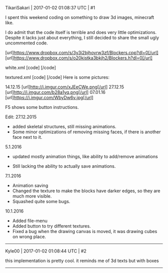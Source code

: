 TikariSakari | 2017-01-02 01:08:37 UTC | #1

I spent this weekend coding on something to draw 3d images, minecraft like.

I do admit that the code itself is terrible and does very little optimizations. Despite it lacks just about everything, I still decided to share the small ugly uncommented code.

[url]https://www.dropbox.com/s/3y3i2bjhovrw3zf/Blockers.cpp?dl=0[/url]
[url]https://www.dropbox.com/s/o20kistka3bkjh2/Blockers.h?dl=0[/url]

white.xml
[code]
<material>
    <technique name="Techniques/NoTexture.xml" />
    <parameter name="MatDiffColor" value="1 1 1 1" />
</material>
[/code]

textured.xml
[code]
<material>
    <technique name="Techniques/Diff.xml" />
</material>
[/code]
Here is some pictures:

14.12.15 [url]http://i.imgur.com/xJEeCWe.png[/url]
27.12.15 [url]http://i.imgur.com/b28a1yq.png[/url]
07.01.16 [url]https://i.imgur.com/WbyDw6v.jpg[/url]

F5 shows some button instructions.

Edit: 27.12.2015 
- added skeletal structures, still missing animations.
- Some minor optimizations of removing missing faces, if there is another face next to it.

5.1.2016
- updated mostly animation things, like ability to add/remove animations

- Still lacking the ability to actually save animations.

7.1.2016
- Animation saving
- Changed the texture to make the blocks have darker edges, so they are much more visible.
- Squashed quite some bugs.

10.1.2016
- Added file-menu
- Added button to try different textures.
- Fixed a bug when the drawing canvas is moved, it was drawing cubes on wrong place.

-------------------------

Kyle00 | 2017-01-02 01:08:44 UTC | #2

this implementation is pretty cool. it reminds me of 3d texts but with boxes

-------------------------

